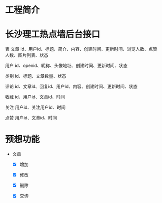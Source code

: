 # 工程简介
# 长沙理工热点墙后台接口

表
文章
id、用户id、标题、简介、内容、创建时间、更新时间、浏览人数、点赞人数、图片列表、状态

用户
id、openid、昵称、头像地址、创建时间、更新时间、状态

类别
id、标题、文章数量、状态

评论
id、文章id、回复id、用户id、内容、创建时间、更新时间、状态

收藏
id、用户id、文章id、时间

关注
用户id、关注用户id、时间

点赞
用户id、文章id、时间

# 预想功能
- 文章
    - [X] 增加
    - [x] 修改
    - [x] 删除
    - [x] 查询

